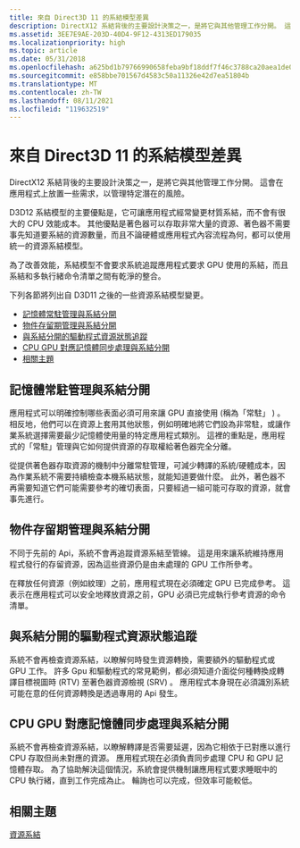```yaml
---
title: 來自 Direct3D 11 的系結模型差異
description: DirectX12 系結背後的主要設計決策之一，是將它與其他管理工作分開。 這會在應用程式上放置一些需求，以管理特定潛在的風險。
ms.assetid: 3EE7E9AE-203D-40D4-9F12-4313ED179035
ms.localizationpriority: high
ms.topic: article
ms.date: 05/31/2018
ms.openlocfilehash: a625bd1b79766990658feba9bf18ddf7f46c3788ca20aea1de0b4ab80ae0a71f
ms.sourcegitcommit: e858bbe701567d4583c50a11326e42d7ea51804b
ms.translationtype: MT
ms.contentlocale: zh-TW
ms.lasthandoff: 08/11/2021
ms.locfileid: "119632519"
---
```

# <a name="differences-in-the-binding-model-from-direct3d-11"></a>來自 Direct3D 11 的系結模型差異

DirectX12 系結背後的主要設計決策之一，是將它與其他管理工作分開。 這會在應用程式上放置一些需求，以管理特定潛在的風險。

D3D12 系結模型的主要優點是，它可讓應用程式經常變更材質系結，而不會有很大的 CPU 效能成本。 其他優點是著色器可以存取非常大量的資源、著色器不需要事先知道要系結的資源數量，而且不論硬體或應用程式內容流程為何，都可以使用統一的資源系結模型。

為了改善效能，系結模型不會要求系統追蹤應用程式要求 GPU 使用的系結，而且系結和多執行緒命令清單之間有乾淨的整合。

下列各節將列出自 D3D11 之後的一些資源系結模型變更。

-   [記憶體常駐管理與系結分開](#memory-residency-management-separated-from-binding)
-   [物件存留期管理與系結分開](#object-lifetime-management-separated-from-binding)
-   [與系結分開的驅動程式資源狀態追蹤](#driver-resource-state-tracking-separated-from-binding)
-   [CPU GPU 對應記憶體同步處理與系結分開](#cpu-gpu-mapped-memory-synchronization-separated-from-binding)
-   [相關主題](#related-topics)

## <a name="memory-residency-management-separated-from-binding"></a>記憶體常駐管理與系結分開

應用程式可以明確控制哪些表面必須可用來讓 GPU 直接使用 (稱為「常駐」 ) 。 相反地，他們可以在資源上套用其他狀態，例如明確地將它們設為非常駐，或讓作業系統選擇需要最少記憶體使用量的特定應用程式類別。 這裡的重點是，應用程式的「常駐」管理與它如何提供資源的存取權給著色器完全分離。

從提供著色器存取資源的機制中分離常駐管理，可減少轉譯的系統/硬體成本，因為作業系統不需要持續檢查本機系結狀態，就能知道要做什麼。 此外，著色器不再需要知道它們可能需要參考的確切表面，只要經過一組可能可存取的資源，就會事先進行。

## <a name="object-lifetime-management-separated-from-binding"></a>物件存留期管理與系結分開

不同于先前的 Api，系統不會再追蹤資源系結至管線。 這是用來讓系統維持應用程式發行的存留資源，因為這些資源仍是由未處理的 GPU 工作所參考。

在釋放任何資源（例如紋理）之前，應用程式現在必須確定 GPU 已完成參考。 這表示在應用程式可以安全地釋放資源之前，GPU 必須已完成執行參考資源的命令清單。

## <a name="driver-resource-state-tracking-separated-from-binding"></a>與系結分開的驅動程式資源狀態追蹤

系統不會再檢查資源系結，以瞭解何時發生資源轉換，需要額外的驅動程式或 GPU 工作。 許多 Gpu 和驅動程式的常見範例，都必須知道介面從何種轉換成轉譯目標視圖時 (RTV) 至著色器資源檢視 (SRV) 。 應用程式本身現在必須識別系統可能在意的任何資源轉換是透過專用的 Api 發生。

## <a name="cpu-gpu-mapped-memory-synchronization-separated-from-binding"></a>CPU GPU 對應記憶體同步處理與系結分開

系統不會再檢查資源系結，以瞭解轉譯是否需要延遲，因為它相依于已對應以進行 CPU 存取但尚未對應的資源。 應用程式現在必須負責同步處理 CPU 和 GPU 記憶體存取。 為了協助解決這個情況，系統會提供機制讓應用程式要求睡眠中的 CPU 執行緒，直到工作完成為止。 輪詢也可以完成，但效率可能較低。

## <a name="related-topics"></a>相關主題

<dl> <dt>

[資源系結](resource-binding.md)
</dt> </dl>

 

 




